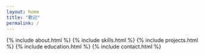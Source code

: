 ```yaml
---
layout: home
title: "歡迎"
permalink: /
---
```


{% include about.html %}
{% include skills.html %}
{% include projects.html %}
{% include education.html %}
{% include contact.html %}
